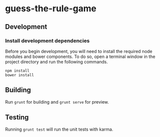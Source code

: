 # guess-the-rule-game

## Development

### Install development dependencies
Before you begin development, you will need to install the required node
modules and bower components. To do so, open a terminal window in the
project directory and run the following commands.
```
npm install
bower install
```

## Building

Run `grunt` for building and `grunt serve` for preview.

## Testing

Running `grunt test` will run the unit tests with karma.
